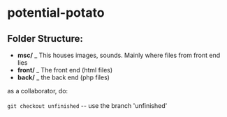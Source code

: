 # potential-potato

## Folder Structure:
- **msc/**
    _ This houses images, sounds. Mainly where files from front end lies
- **front/**
    _ The front end (html files)
- **back/**
    _ the back end  (php files)


as a collaborator, do:                                          
<br>
`git checkout unfinished`   -- use the branch 'unfinished' 
<br>























